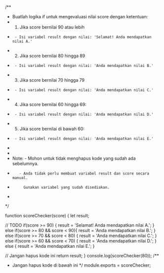 /**
 * Buatlah logika if untuk mengevaluasi nilai score dengan ketentuan:
 *  1. Jika score bernilai 90 atau lebih
 *      - Isi variabel result dengan nilai: 'Selamat! Anda mendapatkan nilai A.'
 *  2. Jika score bernilai 80 hingga 89
 *      - Isi variabel result dengan nilai: 'Anda mendapatkan nilai B.'
 *  3. Jika score bernilai 70 hingga 79
 *      - Isi variabel result dengan nilai: 'Anda mendapatkan nilai C.'
 *  4. Jika score bernilai 60 hingga 69:
 *      - Isi variabel result dengan nilai: 'Anda mendapatkan nilai D.'
 *  5. Jika score bernilai di bawah 60:
 *      - Isi variabel result dengan nilai: 'Anda mendapatkan nilai E.'
 *
 *
 *  Note: - Mohon untuk tidak menghapus kode yang sudah ada sebelumnya.
 *        - Anda tidak perlu membuat variabel result dan score secara manual.
 *          Gunakan variabel yang sudah disediakan.
 *
 */

function scoreChecker(score) {
  let result;

  // TODO
 if(score >= 90) {
  	result = 'Selamat! Anda mendapatkan nilai A.';
  }
  else if(score >= 80 && score < 90){
  	result = 'Anda mendapatkan nilai B.';
  }
  else if(score >= 70 && score < 80) {
  	result = 'Anda mendapatkan nilai C.';
  }
  else if(score >= 60 && score < 70) {
  	result = 'Anda mendapatkan nilai D.';
  }
  else {
  	result = 'Anda mendapatkan nilai E.';
  }
  
  // Jangan hapus kode ini
  return result;
}
console.log(scoreChecker(80));
/**
 * Jangan hapus kode di bawah ini
 */
module.exports = scoreChecker;

